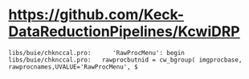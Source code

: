 # https://github.com/Keck-DataReductionPipelines/KcwiDRP

```console
libs/buie/chknccal.pro:      'RawProcMenu': begin
libs/buie/chknccal.pro:   rawprocbutnid = cw_bgroup( imgprocbase, rawprocnames,UVALUE='RawProcMenu', $

```

